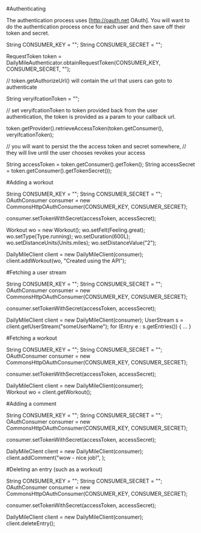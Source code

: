 #Authenticating

The authentication process uses [http://oauth.net OAuth].
You will want to do the authentication process once for each user and then save off their token and secret.


  String CONSUMER_KEY = "<your app key>";
  String CONSUMER_SECRET = "<your app secret>";

  RequestToken token = DailyMileAuthenticator.obtainRequestToken(CONSUMER_KEY,
			  CONSUMER_SECRET, "<call back url>");

  // token.getAuthorizeUrl() will contain the url that users can goto to authenticate

  String veryifcationToken = "";

  // set veryifcationToken to token provided back from the user authentication, the token is provided as a param to your callback url.

  token.getProvider().retrieveAccessToken(token.getConsumer(),
                  veryifcationToken);

  // you will want to persist the the access token and secret somewhere,
  // they will live until the user chooses revokes your access

  String accessToken = token.getConsumer().getToken();
  String accessSecret = token.getConsumer().getTokenSecret());


#Adding a workout

  String CONSUMER_KEY = "<your app key>";
  String CONSUMER_SECRET = "<your app secret>";
  OAuthConsumer consumer = new CommonsHttpOAuthConsumer(CONSUMER_KEY,
                                           CONSUMER_SECRET);
				
  consumer.setTokenWithSecret(accessToken, accessSecret);
		 
  Workout wo = new Workout();
  wo.setFelt(Feeling.great);
  wo.setType(Type.running);
  wo.setDuration(600L);
  wo.setDistanceUnits(Units.miles);
  wo.setDistanceValue("2");
		 
  DailyMileClient client = new DailyMileClient(consumer);
  client.addWorkout(wo, "Created using the API");

#Fetching a user stream

  String CONSUMER_KEY = "<your app key>";
  String CONSUMER_SECRET = "<your app secret>";
  OAuthConsumer consumer = new CommonsHttpOAuthConsumer(CONSUMER_KEY,
                                           CONSUMER_SECRET);
				
  consumer.setTokenWithSecret(accessToken, accessSecret);

  DailyMileClient client = new DailyMileClient(consumer);
  UserStream s = client.getUserStream("someUserName");
  for (Entry e : s.getEntries()) {
    ...
  }


#Fetching a workout

  String CONSUMER_KEY = "<your app key>";
  String CONSUMER_SECRET = "<your app secret>";
  OAuthConsumer consumer = new CommonsHttpOAuthConsumer(CONSUMER_KEY,
                                           CONSUMER_SECRET);
				
  consumer.setTokenWithSecret(accessToken, accessSecret);

  DailyMileClient client = new DailyMileClient(consumer);	 
  Workout wo = client.getWorkout(<id of workout>);


#Adding a comment

  String CONSUMER_KEY = "<your app key>";
  String CONSUMER_SECRET = "<your app secret>";
  OAuthConsumer consumer = new CommonsHttpOAuthConsumer(CONSUMER_KEY,
                                           CONSUMER_SECRET);
				
  consumer.setTokenWithSecret(accessToken, accessSecret);

  DailyMileClient client = new DailyMileClient(consumer);	 
  client.addComment("wow - nice job!", <id of workout>);


#Deleting an entry (such as a workout)

  String CONSUMER_KEY = "<your app key>";
  String CONSUMER_SECRET = "<your app secret>";
  OAuthConsumer consumer = new CommonsHttpOAuthConsumer(CONSUMER_KEY,
                                           CONSUMER_SECRET);
				
  consumer.setTokenWithSecret(accessToken, accessSecret);

  DailyMileClient client = new DailyMileClient(consumer);	 
  client.deleteEntry(<id of entry>);
